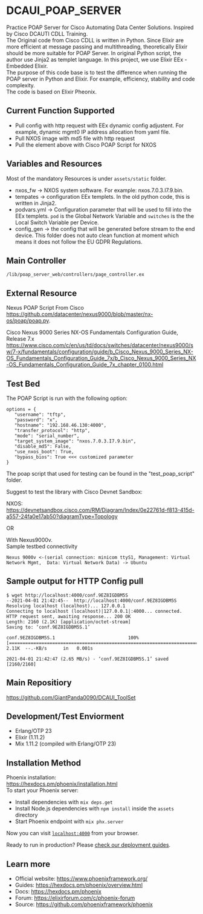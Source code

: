 # DCAUI_POAP_SERVER  
Practice POAP Server for Cisco Automating Data Center Solutions. Inspired by Cisco DCAUTI CDLL Training.  
The Original code from Cisco CDLL is written in Python. Since Elixir are more efficient at message passing and multithreading, theoretically Elixir should be more suitable for POAP Server. In original Python script, the author use Jinja2 as templet language. In this project, we use Elixir EEx - Embedded Elixir.   
The purpose of this code base is to test the difference when running the POAP server in Python and Elixir. For example, efficiency, stability and code complexity.     
The code is based on Elixir Pheonix.  

## Current Function Supported
* Pull config with http request with EEx dynamic config adjustent. For example, dynamic mgmt0 IP address allocation from yaml file.   
* Pull NXOS image with md5 file with http request  
* Pull the element above with Cisco POAP Script for NXOS  

## Variables and Resources
Most of the mandatory Resources is under `assets/static` folder.  
 * nxos_fw -> NXOS system software. For example: nxos.7.0.3.I7.9.bin.
 * tempates -> configuration EEx templets. In the old python code, this is written in Jinja2. 
 * podvars.yml -> Configuration parameter that will be used to fill into the EEx templets.   `pod` is the Global Network Variable and `switches` is the the Local Switch Variable per Device.  
 * config_gen -> the config that will be generated before stream to the end device. This folder does not auto clean function at moment which means it does not follow the EU GDPR Regulations. 

 ## Main Controller
 `/lib/poap_server_web/controllers/page_controller.ex`
  
## External Resource
Nexus POAP Script From Cisco  
 https://github.com/datacenter/nexus9000/blob/master/nx-os/poap/poap.py.  

Cisco Nexus 9000 Series NX-OS Fundamentals Configuration Guide, Release 7.x  
https://www.cisco.com/c/en/us/td/docs/switches/datacenter/nexus9000/sw/7-x/fundamentals/configuration/guide/b_Cisco_Nexus_9000_Series_NX-OS_Fundamentals_Configuration_Guide_7x/b_Cisco_Nexus_9000_Series_NX-OS_Fundamentals_Configuration_Guide_7x_chapter_0100.html  


## Test Bed
The POAP Script is run with the following option:  
```
options = {  
   "username": "tftp",  
   "password": "x",  
   "hostname": "192.168.46.130:4000",  
   "transfer_protocol": "http",  
   "mode": "serial_number",  
   "target_system_image": "nxos.7.0.3.I7.9.bin",  
   "disable_md5": False,  
   "use_nxos_boot": True,  
   "bypass_bios": True <<< customized parameter    
}
```
The poap script that used for testing can be found in the "test_poap_script" folder.

Suggest to test the library with Cisco Devnet Sandbox:  

NXOS:  
https://devnetsandbox.cisco.com/RM/Diagram/Index/0e22761d-f813-415d-a557-24fa0e17ab50?diagramType=Topology  

OR

With Nexus9000v.   
Sample testbed connectivity
```
Nexus 9000v <-(serial connection: minicom ttyS1, Management: Virtual Network Mgmt,  Data: Virtual Network Data) -> Ubuntu 
```

## Sample output for HTTP Config pull
```  
$ wget http://localhost:4000/conf.9EZ8IGDBM5S  
--2021-04-01 21:42:45--  http://localhost:4000/conf.9EZ8IGDBM5S  
Resolving localhost (localhost)... 127.0.0.1  
Connecting to localhost (localhost)|127.0.0.1|:4000... connected.  
HTTP request sent, awaiting response... 200 OK  
Length: 2160 (2.1K) [application/octet-stream]  
Saving to: ‘conf.9EZ8IGDBM5S.1’  
  
conf.9EZ8IGDBM5S.1                           100%[===========================================================================================>]   2.11K  --.-KB/s      in   0.001s    

2021-04-01 21:42:47 (2.65 MB/s) - ‘conf.9EZ8IGDBM5S.1’ saved [2160/2160]  
```

## Main Repositiory
https://github.com/GiantPanda0090/DCAUI_ToolSet

## Development/Test Enviorment
 * Erlang/OTP 23
 * Elixir (1.11.2)
 * Mix 1.11.2 (compiled with Erlang/OTP 23)

## Installation Method
Phoenix installation:  
https://hexdocs.pm/phoenix/installation.html  
To start your Phoenix server:  

  * Install dependencies with `mix deps.get`  
  * Install Node.js dependencies with `npm install` inside the `assets` directory  
  * Start Phoenix endpoint with `mix phx.server`  

Now you can visit [`localhost:4000`](http://localhost:4000) from your browser.  

Ready to run in production? Please [check our deployment guides](https://hexdocs.pm/phoenix/deployment.html).  

 
## Learn more

  * Official website: https://www.phoenixframework.org/
  * Guides: https://hexdocs.pm/phoenix/overview.html
  * Docs: https://hexdocs.pm/phoenix
  * Forum: https://elixirforum.com/c/phoenix-forum
  * Source: https://github.com/phoenixframework/phoenix
